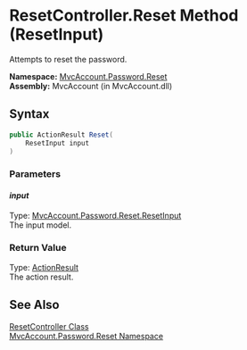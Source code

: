 ResetController.Reset Method (ResetInput)
=========================================
Attempts to reset the password.

**Namespace:** [MvcAccount.Password.Reset][1]  
**Assembly:** MvcAccount (in MvcAccount.dll)

Syntax
------

```csharp
public ActionResult Reset(
	ResetInput input
)
```

### Parameters

#### *input*
Type: [MvcAccount.Password.Reset.ResetInput][2]  
The input model.

### Return Value
Type: [ActionResult][3]  
The action result.

See Also
--------
[ResetController Class][4]  
[MvcAccount.Password.Reset Namespace][1]  

[1]: ../README.md
[2]: ../ResetInput/README.md
[3]: http://msdn.microsoft.com/en-us/library/dd493064
[4]: README.md
